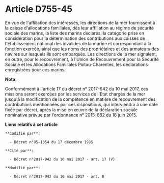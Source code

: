 # Article D755-45

En vue de l'affiliation des intéressés, les directions de la mer fournissent à la caisse d'allocations familiales, dès leur
affiliation au régime de sécurité sociale des marins, la liste des marins déclarés, la catégorie prise en considération pour
la détermination des contributions aux caisses de l'Etablissement national des invalides de la marine et correspondant à la
fonction exercée, ainsi que les noms des propriétaires et des armateurs des navires sur lesquels ils sont embarqués. Les
directions de la mer signalent, en outre, pour le recouvrement, à l'Union de Recouvrement pour la Sécurité Sociale et les
Allocations Familiales Poitou-Charentes, les déclarations enregistrées pour ces marins.

**Nota:**

Conformément à l'article 17 du décret n° 2017-942 du 10 mai 2017, ces missions seront exercées par les services de l'Etat
chargés de la mer jusqu'à la modification de la compétence en matière de recouvrement des contributions mentionnées par ces
dispositions, qui interviendra à une date fixée par décret, après la mise en œuvre de la déclaration sociale nominative
prévue par l'ordonnance n° 2015-682 du 18 juin 2015.

**Liens relatifs à cet article**

	**Codifié par**:

	  - Décret n°85-1354 du 17 décembre 1985

	**Cité par**:

	  - Décret n°2017-942 du 10 mai 2017 - art. 17 (V)

	**Modifié par**:

	  - Décret n°2017-942 du 10 mai 2017 - art. 8
